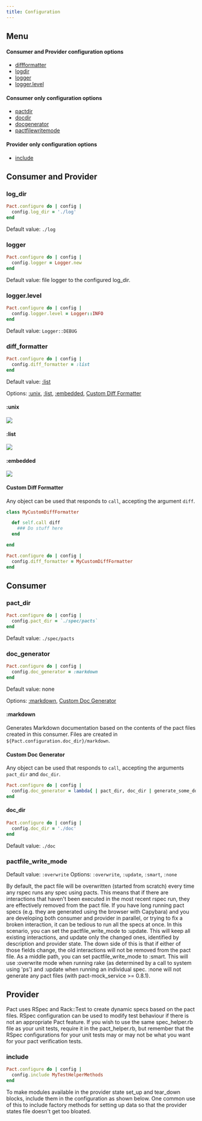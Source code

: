 ```yaml
---
title: Configuration
---
```


## Menu

#### Consumer and Provider configuration options

* [diffformatter](configuration.md#diff_formatter)
* [logdir](configuration.md#log_dir)
* [logger](configuration.md#logger)
* [logger.level](configuration.md#loggerlevel)

#### Consumer only configuration options

* [pactdir](configuration.md#pact_dir)
* [docdir](configuration.md#doc_dir)
* [docgenerator](configuration.md#doc_generator)
* [pactfilewritemode](configuration.md#pactfile_write_mode)

#### Provider only configuration options

* [include](configuration.md#include)

## Consumer and Provider

### log\_dir

```ruby
Pact.configure do | config |
  config.log_dir = './log'
end
```

Default value: `./log`

### logger

```ruby
Pact.configure do | config |
  config.logger = Logger.new
end
```

Default value: file logger to the configured log\_dir.

### logger.level

```ruby
Pact.configure do | config |
  config.logger.level = Logger::INFO
end
```

Default value: `Logger::DEBUG`

### diff\_formatter

```ruby
Pact.configure do | config |
  config.diff_formatter = :list
end
```

Default value: [:list](configuration.md#list)

Options: [:unix](configuration.md#unix), [:list](configuration.md#list), [:embedded](configuration.md#embedded), [Custom Diff Formatter](configuration.md#custom-diff-formatter)

#### :unix

![](https://github.com/pact-foundation/pact-ruby/raw/master/documentation/diff_formatter_unix.png)

#### :list

![](https://github.com/pact-foundation/pact-ruby/raw/master/documentation/diff_formatter_list.png)

#### :embedded

![](https://github.com/pact-foundation/pact-ruby/raw/master/documentation/diff_formatter_embedded.png)

#### Custom Diff Formatter

Any object can be used that responds to `call`, accepting the argument `diff`.

```ruby
class MyCustomDiffFormatter

  def self.call diff
    ### Do stuff here
  end

end

Pact.configure do | config |
  config.diff_formatter = MyCustomDiffFormatter
end
```

## Consumer

### pact\_dir

```ruby
Pact.configure do | config |
  config.pact_dir = `./spec/pacts`
end
```

Default value: `./spec/pacts`

### doc\_generator

```ruby
Pact.configure do | config |
  config.doc_generator = :markdown
end
```

Default value: none

Options: [:markdown](configuration.md#markdown), [Custom Doc Generator](configuration.md#custom-doc-generator)

#### :markdown

Generates Markdown documentation based on the contents of the pact files created in this consumer. Files are created in `${Pact.configuration.doc_dir}/markdown`.

#### Custom Doc Generator

Any object can be used that responds to `call`, accepting the arguments `pact_dir` and `doc_dir`.

```ruby
Pact.configure do | config |
  config.doc_generator = lambda{ | pact_dir, doc_dir | generate_some_docs(pact_dir, doc_dir) }
end
```

#### doc\_dir

```ruby
Pact.configure do | config |
  config.doc_dir = './doc'
end
```

Default value: `./doc`

### pactfile\_write\_mode

Default value: `:overwrite` Options: `:overwrite`, `:update`, `:smart`, `:none`

By default, the pact file will be overwritten \(started from scratch\) every time any rspec runs any spec using pacts. This means that if there are interactions that haven't been executed in the most recent rspec run, they are effectively removed from the pact file. If you have long running pact specs \(e.g. they are generated using the browser with Capybara\) and you are developing both consumer and provider in parallel, or trying to fix a broken interaction, it can be tedious to run all the specs at once. In this scenario, you can set the pactfile\_write\_mode to :update. This will keep all existing interactions, and update only the changed ones, identified by description and provider state. The down side of this is that if either of those fields change, the old interactions will not be removed from the pact file. As a middle path, you can set pactfile\_write\_mode to :smart. This will use :overwrite mode when running rake \(as determined by a call to system using 'ps'\) and :update when running an individual spec. :none will not generate any pact files \(with pact-mock\_service &gt;= 0.8.1\).

## Provider

Pact uses RSpec and Rack::Test to create dynamic specs based on the pact files. RSpec configuration can be used to modify test behaviour if there is not an appropriate Pact feature. If you wish to use the same spec\_helper.rb file as your unit tests, require it in the pact\_helper.rb, but remember that the RSpec configurations for your unit tests may or may not be what you want for your pact verification tests.

### include

```ruby
Pact.configure do | config |
  config.include MyTestHelperMethods
end
```

To make modules available in the provider state set\_up and tear\_down blocks, include them in the configuration as shown below. One common use of this to include factory methods for setting up data so that the provider states file doesn't get too bloated.

